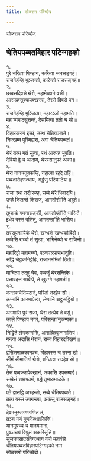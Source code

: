 ```yaml
---
title: सोळसम परिच्छेद

---
```

सोळसम परिच्छेद  


## चेतियपब्बतविहार पटिग्गहको

१.  
पुरे चरित्वा पिण्डाय, करित्वा जनसङ्गहं।  
राजगेहम्हि भुञ्‍जन्तो, कारेन्तो राजसङ्गहं॥  
२.  
छब्बसदिवसे थेरो, महामेघवने वसी।  
आसळ्हसुक्‍कपक्खस्स, तेरसे दिवसे पन॥  
३.  
राजगेहम्हि भुञ्‍जित्वा, महारञ्‍ञो महामति।  
महा’प्पमादसुत्तन्तं, देसयित्वा ततो च सो॥  
४.  
विहारकरणं इच्छं, तत्थ चेतियपब्बते।  
निक्खम्म पुरिमद्वारा, अगा चेतियपब्बतं॥  
५.  
थेरं तत्थ गतं सुत्वा, रथं आरुय्ह भूपति।  
देवियो द्वे च आदाय, थेरस्सानुपदं अका॥  
६.  
थेरा नागचतुक्‍कम्हि, नहात्वा रहदे तहिं।  
पब्बतारोहणत्थाय, अट्ठंसु पटिपाटिया॥  
७.  
राजा रथा तदो’रुय्ह, सब्बे थेरे’भिवादयि।  
उण्हे किलन्ते किंराज, आगतोसी’ति अहुते॥  
८.  
तुम्हाकं गमनासङ्की, आगतोम्ही’ति भासिते।  
इधेव वस्सं वसितुं, आगतम्हा’ति भासिय॥  
९.  
तस्सूपनायिकं थेरो, खन्धकं खन्धकोविदो।  
कथेसि रञ्‍ञो तं सुत्वा, भागिनेय्यो च राजिनो॥  
१०.  
महारिट्ठो महामच्‍चो, पञ्‍चपञ्‍ञासभातुहि।  
सद्धिं जेट्ठकनिट्ठेहि, राजानमभितो ठितो॥  
११.  
याचित्वा तदहु चेव, पब्बजुं थेरसन्तिके।  
पत्तारहत्तं सब्बेपि, ते खुरग्गे महामती॥  
१२.  
कन्तकचेतियठाने, परितो तदहेव सो।  
कम्मानि आरभापेत्वा, लेणानि अट्ठसट्ठियो॥  
१३.  
अगमासि पुरं राजा, थेरा तत्थेव ते वसुं।  
काले पिण्डाय नगरं, पविसन्ता’नुकम्पका॥  
१४.  
निट्ठिते लेणकम्मम्हि, आसळ्हिपुण्णमासियं।  
गन्त्वा अदासि थेरानं, राजा विहारदक्खिणं॥  
१५.  
द्वत्तिंसमाळकानञ्‍च, विहारस्स च तस्स खो।  
सीमं सीमातिगो थेरो, बन्धित्वा तदहेव सो॥  
१६.  
तेसं पब्बज्‍जापेक्खानं, अकासि उपसम्पदं।  
सब्बेसं सब्बपठमं, बद्धे तुम्बरुमाळके॥  
१७.  
एते द्वासट्ठि अरहन्तो, सब्बे चेतियपब्बते।  
तत्थ वस्सं उपगन्त्वा, अकंसु राजसङ्गहं॥  
१८.  
देवमनुस्सगणगणितं तं,  
तञ्‍च गणं गुणवित्थतकित्तिं।  
यानमुपच्‍च च मानयमाना,  
पुञ्‍ञचयं विपुलं अकरिंसूति॥  
सुजनपसादसंवेगत्थाय कते महावंसे  
चेतियपब्बतविहारपटिग्गहको नाम  
सोळसमो परिच्छेदो।  